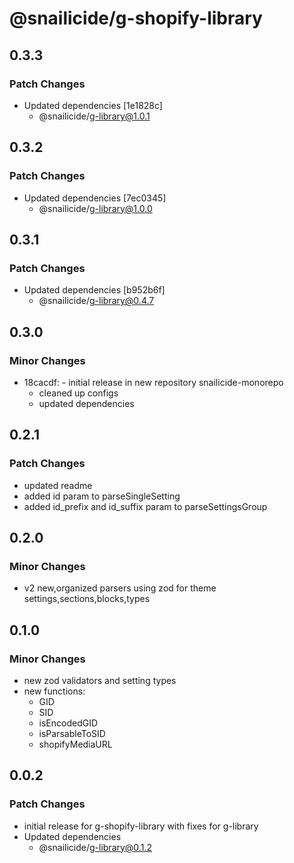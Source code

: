 # @snailicide/g-shopify-library

## 0.3.3

### Patch Changes

-   Updated dependencies [1e1828c]
    -   @snailicide/g-library@1.0.1

## 0.3.2

### Patch Changes

-   Updated dependencies [7ec0345]
    -   @snailicide/g-library@1.0.0

## 0.3.1

### Patch Changes

-   Updated dependencies [b952b6f]
    -   @snailicide/g-library@0.4.7

## 0.3.0

### Minor Changes

-   18cacdf: - initial release in new repository snailicide-monorepo
    -   cleaned up configs
    -   updated dependencies

## 0.2.1

### Patch Changes

-   updated readme
-   added id param to parseSingleSetting
-   added id_prefix and id_suffix param to parseSettingsGroup

## 0.2.0

### Minor Changes

-   v2 new,organized parsers using zod for theme settings,sections,blocks,types

## 0.1.0

### Minor Changes

-   new zod validators and setting types
-   new functions:
    -   GID
    -   SID
    -   isEncodedGID
    -   isParsableToSID
    -   shopifyMediaURL

## 0.0.2

### Patch Changes

-   initial release for g-shopify-library with fixes for g-library
-   Updated dependencies
    -   @snailicide/g-library@0.1.2
